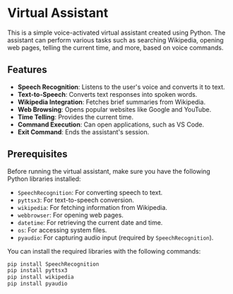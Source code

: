 # Virtual Assistant

This is a simple voice-activated virtual assistant created using Python. The assistant can perform various tasks such as searching Wikipedia, opening web pages, telling the current time, and more, based on voice commands.

## Features

- **Speech Recognition**: Listens to the user's voice and converts it to text.
- **Text-to-Speech**: Converts text responses into spoken words.
- **Wikipedia Integration**: Fetches brief summaries from Wikipedia.
- **Web Browsing**: Opens popular websites like Google and YouTube.
- **Time Telling**: Provides the current time.
- **Command Execution**: Can open applications, such as VS Code.
- **Exit Command**: Ends the assistant's session.

## Prerequisites

Before running the virtual assistant, make sure you have the following Python libraries installed:

- `SpeechRecognition`: For converting speech to text.
- `pyttsx3`: For text-to-speech conversion.
- `wikipedia`: For fetching information from Wikipedia.
- `webbrowser`: For opening web pages.
- `datetime`: For retrieving the current date and time.
- `os`: For accessing system files.
- `pyaudio`: For capturing audio input (required by `SpeechRecognition`).

You can install the required libraries with the following commands:

```bash
pip install SpeechRecognition
pip install pyttsx3
pip install wikipedia
pip install pyaudio
